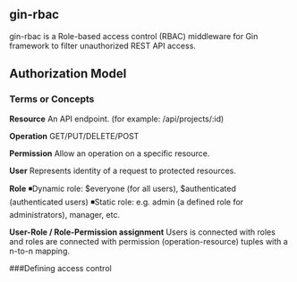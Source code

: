 ## gin-rbac
gin-rbac is a Role-based access control (RBAC) middleware for Gin framework to filter unauthorized REST API access.

## Authorization Model
### Terms or Concepts
**Resource**
An API endpoint. (for example: /api/projects/:id)
  
**Operation**
GET/PUT/DELETE/POST

**Permission**
Allow an operation on a specific resource.

**User**
Represents identity of a request to protected resources.

**Role**
◾Dynamic role:  \$everyone (for all users), \$authenticated (authenticated users)
◾Static role: e.g. admin (a defined role for administrators), manager, etc.

**User-Role / Role-Permission assignment**
Users is connected with roles and roles are connected with permission (operation-resource) tuples with a n-to-n mapping.

###Defining access control
